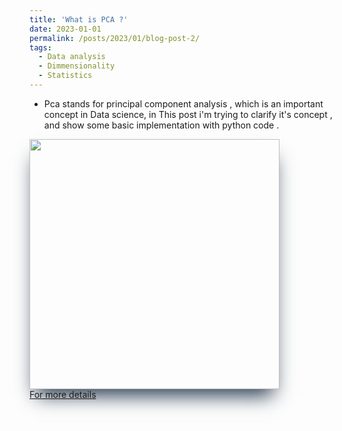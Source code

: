 ```yaml
---
title: 'What is PCA ?'
date: 2023-01-01
permalink: /posts/2023/01/blog-post-2/
tags:
  - Data analysis
  - Dimmensionality
  - Statistics
---
```

 - Pca stands for principal component analysis , which is an important concept in Data science, in This post i'm trying to clarify  it's concept , and show some basic implementation with python code .<br>
   <div style="width:70%">
  <img style="box-shadow: rgb(38, 57, 77) 0px 20px 30px -10px;height:400px" src="https://miro.medium.com/v2/resize:fit:640/format:webp/1*lWBX08NF44kU9OIu8dk9cA.png"></div> 
<br>
<a href="https://medium.com/@yahyasghiouri1998/i-what-is-pca-7fd948ae05b3" alt="PCA explanation">For more details</a>

 
